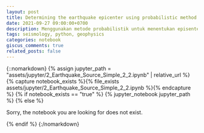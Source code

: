```yaml
---
layout: post
title: Determining the earthquake epicenter using probabilistic method
date: 2021-09-27 09:00:00+0700
description: Menggunakan metode probabilistik untuk menentukan episenter gempa bumi, dilakukan dengan Python
tags: seismology, python, geophysics
categories: notebook
giscus_comments: true
related_posts: false
---
```


{::nomarkdown}
{% assign jupyter_path = "assets/jupyter/2_Earthquake_Source_Simple_2_2.ipynb" | relative_url %}
{% capture notebook_exists %}{% file_exists assets/jupyter/2_Earthquake_Source_Simple_2_2.ipynb %}{% endcapture %}
{% if notebook_exists == "true" %}
    {% jupyter_notebook jupyter_path %}
{% else %}
    <p>Sorry, the notebook you are looking for does not exist.</p>
{% endif %}
{:/nomarkdown}

